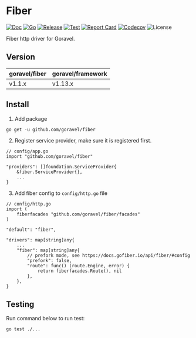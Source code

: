 # Fiber

[![Doc](https://pkg.go.dev/badge/github.com/goravel/fiber)](https://pkg.go.dev/github.com/goravel/fiber)
[![Go](https://img.shields.io/github/go-mod/go-version/goravel/fiber)](https://go.dev/)
[![Release](https://img.shields.io/github/release/goravel/fiber.svg)](https://github.com/goravel/fiber/releases)
[![Test](https://github.com/goravel/fiber/actions/workflows/test.yml/badge.svg)](https://github.com/goravel/fiber/actions)
[![Report Card](https://goreportcard.com/badge/github.com/goravel/fiber)](https://goreportcard.com/report/github.com/goravel/fiber)
[![Codecov](https://codecov.io/gh/goravel/fiber/branch/master/graph/badge.svg)](https://codecov.io/gh/goravel/fiber)
![License](https://img.shields.io/github/license/goravel/fiber)

Fiber http driver for Goravel.

## Version

| goravel/fiber | goravel/framework |
|---------------|-------------------|
| v1.1.x        | v1.13.x           |

## Install

1. Add package

```
go get -u github.com/goravel/fiber
```

2. Register service provider, make sure it is registered first.

```
// config/app.go
import "github.com/goravel/fiber"

"providers": []foundation.ServiceProvider{
    &fiber.ServiceProvider{},
    ...
}
```

3. Add fiber config to `config/http.go` file

```
// config/http.go
import (
    fiberfacades "github.com/goravel/fiber/facades"
)

"default": "fiber",

"drivers": map[string]any{
    ...
    "fiber": map[string]any{
        // prefork mode, see https://docs.gofiber.io/api/fiber/#config
        "prefork": false,
        "route": func() (route.Engine, error) {
            return fiberfacades.Route(), nil
        },
    },
}
```

## Testing

Run command below to run test:

```
go test ./...
```
